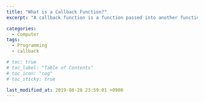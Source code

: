 ```yaml
---
title: "What is a Callback Function?"
excerpt: "A callback function is a function passed into another function as an argument, which is then invoked inside the outer function to complete some kind of routine or action."

categories:
  - Computer
tags:
  - Programming
  - callback

# toc: true 
# toc_label: "Table of Contents"
# toc_icon: "cog"
# toc_sticky: true

last_modified_at: 2019-08-28 23:59:01 +0900
---
```


<script src="https://gist.github.com/RyanJeong/d97f7941726d3c90cf96ddbbe2856056.js" />
